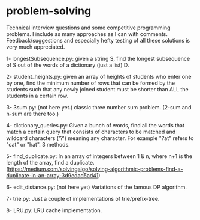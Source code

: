# problem-solving
Technical interview questions and some competitive programming problems. I include as many approaches as I can with comments.
Feedback/suggestions and especially hefty testing of all these solutions is very much appreciated.

1- longestSubsequence.py: given a string S, find the longest subsequence of S out of the words of a dictionary (just a list) D.

2- student_heights.py: given an array of heights of students who enter one by one, find the minimum number of rows that can be formed by the students such that any newly joined student must be shorter than ALL the students in a certain row.

3- 3sum.py: (not here yet.) classic three number sum problem. (2-sum and n-sum are there too.)

4- dictionary_queries.py: Given a bunch of words, find all the words that match a certain query that consists of characters to be matched and wildcard characters ('?') meaning any character. For example "?at" refers to "cat" or "hat". 3 methods.

5- find_duplicate.py: In an array of integers between 1 & n, where n+1 is the length of the array, find a duplicate. (https://medium.com/solvingalgo/solving-algorithmic-problems-find-a-duplicate-in-an-array-3d9edad5ad41)

6- edit_distance.py: (not here yet) Variations of the famous DP algorithm.

7- trie.py: Just a couple of implementations of trie/prefix-tree.

8- LRU.py: LRU cache implementation.
